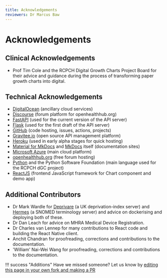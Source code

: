 ```yaml
---
title: Acknowledgements
reviewers: Dr Marcus Baw
---
```


# Acknowledgements

## Clinical Acknowledgements

* Prof Tim Cole and the RCPCH Digital Growth Charts Project Board for their advice and guidance during the process of transforming paper growth charts into digital.

## Technical Acknowledgements

* [DigitalOcean](https://www.digitalocean.com/) (ancillary cloud services)
* [Discourse](https://www.discourse.org/) (forum platform for openhealthhub.org)
* [FastAPI](https://fastapi.tiangolo.com/)  (used for the current version of the API server)
* [Flask](https://flask.palletsprojects.com/)  (used for the first draft of the API server)
* [GitHub](https://github.com/) (code hosting, issues, actions, projects)
* [Gravitee.io](https://www.gravitee.io/) (open source API management platform)
* [Heroku](https://www.heroku.com/) (used in early alpha stages for quick hosting)
* [Material for MkDocs](https://squidfunk.github.io/mkdocs-material/) and [MkDocs](https://www.mkdocs.org/) itself (documentation sites)
* [Microsoft Azure](https://azure.microsoft.com/) (main cloud platform)
* [openhealthhub.org](https://openhealthhub.org/) (free forum hosting)
* [Python](https://www.python.org/) and the Python Software Foundation (main language used for the RCPCH dGC project)
* [ReactJS](https://reactjs.org/) (frontend JavaScript framework for Chart component and demo app)

## Additional Contributors

* Dr Mark Wardle for [Deprivare]([url](https://github.com/wardle/deprivare)) (a UK deprivation-index server) and [Hermes](https://github.com/wardle/hermes) (a SNOMED terminology server) and advice on dockerising and deploying both of these.
* Dr Dan Leach for advice on MHRA Medical Device Registration.
* Dr Charles van Lennep for many contributions to React code and building the React Native client.
* Anchit Chandran for proofreading, corrections and contributions to the documentation.
* 'William' Nai-Wei Wang for proofreading, corrections and contributions to the documentation.

!!! success "Additions"
    Have we missed someone? Let us know by [editing this page in your own fork and making a PR](https://docs.github.com/en/repositories/working-with-files/managing-files/editing-files#editing-files-in-another-users-repository)
